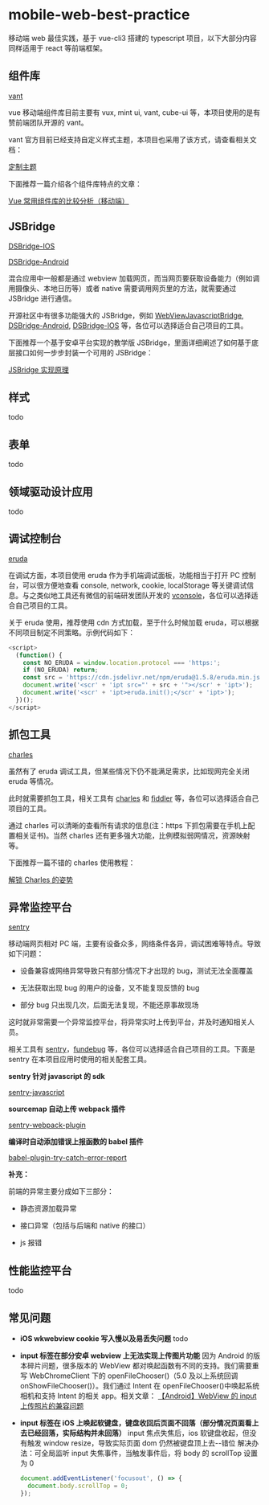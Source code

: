 # mobile-web-best-practice

移动端 web 最佳实践，基于 vue-cli3 搭建的 typescript 项目，以下大部分内容同样适用于 react 等前端框架。

## 组件库

[vant](https://youzan.github.io/vant/#/zh-CN/intro)

vue 移动端组件库目前主要有 vux, mint ui, vant, cube-ui 等，本项目使用的是有赞前端团队开源的 vant。

vant 官方目前已经支持自定义样式主题，本项目也采用了该方式，请查看相关文档：

[定制主题](https://youzan.github.io/vant/#/zh-CN/theme)

下面推荐一篇介绍各个组件库特点的文章：

[Vue 常用组件库的比较分析（移动端）](https://blog.csdn.net/weixin_38633659/article/details/89736656)

## JSBridge

[DSBridge-IOS](https://github.com/wendux/DSBridge-IOS)

[DSBridge-Android](https://github.com/wendux/DSBridge-Android)

混合应用中一般都是通过 webview 加载网页，而当网页要获取设备能力（例如调用摄像头、本地日历等）或者 native 需要调用网页里的方法，就需要通过 JSBridge 进行通信。

开源社区中有很多功能强大的 JSBridge，例如 [WebViewJavascriptBridge](https://github.com/marcuswestin/WebViewJavascriptBridge), [DSBridge-Android](https://github.com/wendux/DSBridge-Android), [DSBridge-IOS](https://github.com/wendux/DSBridge-IOS) 等，各位可以选择适合自己项目的工具。

下面推荐一个基于安卓平台实现的教学版 JSBridge，里面详细阐述了如何基于底层接口如何一步步封装一个可用的 JSBridge：

[JSBridge 实现原理](https://github.com/mcuking/JSBridge)

## 样式

todo

## 表单

todo

## 领域驱动设计应用

todo

## 调试控制台

[eruda](https://github.com/liriliri/eruda)

在调试方面，本项目使用 eruda 作为手机端调试面板，功能相当于打开 PC 控制台，可以很方便地查看 console, network, cookie, localStorage 等关键调试信息。与之类似地工具还有微信的前端研发团队开发的 [vconsole](https://github.com/Tencent/vConsole)，各位可以选择适合自己项目的工具。

关于 eruda 使用，推荐使用 cdn 方式加载，至于什么时候加载 eruda，可以根据不同项目制定不同策略。示例代码如下：

```javascript
<script>
  (function() {
    const NO_ERUDA = window.location.protocol === 'https:';
    if (NO_ERUDA) return;
    const src = 'https://cdn.jsdelivr.net/npm/eruda@1.5.8/eruda.min.js';
    document.write('<scr' + 'ipt src="' + src + '"></scr' + 'ipt>');
    document.write('<scr' + 'ipt>eruda.init();</scr' + 'ipt>');
  })();
</script>
```

## 抓包工具

[charles](https://www.charlesproxy.com/)

虽然有了 eruda 调试工具，但某些情况下仍不能满足需求，比如现网完全关闭 eruda 等情况。

此时就需要抓包工具，相关工具有 [charles](https://www.charlesproxy.com/) 和 [fiddler](https://www.telerik.com/fiddler) 等，各位可以选择适合自己项目的工具。

通过 charles 可以清晰的查看所有请求的信息(注：https 下抓包需要在手机上配置相关证书)。当然 charles 还有更多强大功能，比例模拟弱网情况，资源映射等。

下面推荐一篇不错的 charles 使用教程：

[解锁 Charles 的姿势](https://juejin.im/post/5a1033d2f265da431f4aa81f)

## 异常监控平台

[sentry](https://github.com/getsentry/sentry)

移动端网页相对 PC 端，主要有设备众多，网络条件各异，调试困难等特点。导致如下问题：

- 设备兼容或网络异常导致只有部分情况下才出现的 bug，测试无法全面覆盖

- 无法获取出现 bug 的用户的设备，又不能复现反馈的 bug

- 部分 bug 只出现几次，后面无法复现，不能还原事故现场

这时就非常需要一个异常监控平台，将异常实时上传到平台，并及时通知相关人员。

相关工具有 [sentry](https://github.com/getsentry/sentry)，[fundebug](https://www.fundebug.com/) 等，各位可以选择适合自己项目的工具。下面是 sentry 在本项目应用时使用的相关配套工具。

**sentry 针对 javascript 的 sdk**

[sentry-javascript](https://github.com/getsentry/sentry-javascript)

**sourcemap 自动上传 webpack 插件**

[sentry-webpack-plugin](https://github.com/getsentry/sentry-webpack-plugin)

**编译时自动添加错误上报函数的 babel 插件**

[babel-plugin-try-catch-error-report](https://github.com/mcuking/babel-plugin-try-catch-error-report)

**补充：**

前端的异常主要分成如下三部分：

- 静态资源加载异常

- 接口异常（包括与后端和 native 的接口）

- js 报错

## 性能监控平台

todo

## 常见问题

- **iOS wkwebview cookie 写入慢以及易丢失问题**
  todo

- **input 标签在部分安卓 webview 上无法实现上传图片功能**
  因为 Android 的版本碎片问题，很多版本的 WebView 都对唤起函数有不同的支持。我们需要重写 WebChromeClient 下的 openFileChooser()（5.0 及以上系统回调 onShowFileChooser()）。我们通过 Intent 在 openFileChooser()中唤起系统相机和支持 Intent 的相关 app。相关文章：
  [【Android】WebView 的 input 上传照片的兼容问题](https://juejin.im/post/5a322cdef265da43176a2913)

- **input 标签在 iOS 上唤起软键盘，键盘收回后页面不回落（部分情况页面看上去已经回落，实际结构并未回落）**
  input 焦点失焦后，ios 软键盘收起，但没有触发 window resize，导致实际页面 dom 仍然被键盘顶上去--错位
  解决办法：可全局监听 input 失焦事件，当触发事件后，将 body 的 scrollTop 设置为 0
  ```javascript
  document.addEventListener('focusout', () => {
    document.body.scrollTop = 0;
  });
  ```
